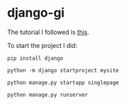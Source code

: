 # django-gi

The tutorial I followed is [this](https://www.pythonstacks.com/blog/post/create-single-page-application/#:~:text=First%2C%20open%20the%20singlepage%20directory,html%20.).

To start the project I did:
```
pip install django
```
```
python -m django startproject mysite
```
```
python manage.py startapp singlepage
```

```
python manage.py runserver
```